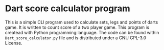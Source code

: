 # Dart score calculator program

This is a simple CLI program used to calculate sets, legs and points of darts game. It is written to count score of a two player game. This program is createad with Python programming language. The code can be found within `Dart_score_calculator.py` file and is distributed under a GNU GPL-3.0 License.
